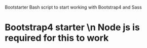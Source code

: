 Bootstarter
Bash script to start working with Bootstrap4 and Sass
# Bootstrap4 starter \n Node js is required for this to work

